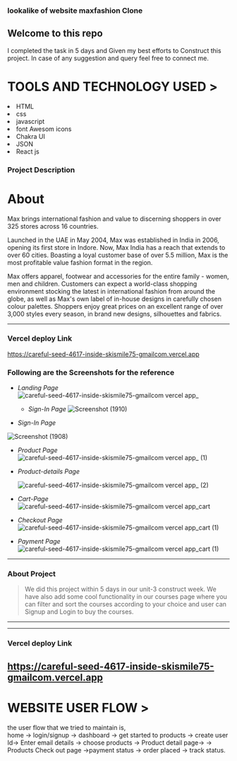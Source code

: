 

###  lookalike of website <span>maxfashion Clone<span>
<h2>Welcome to this repo</h2>

I completed the task in 5 days and Given my
 best efforts to Construct this project.
In case of any suggestion and query feel free to connect me.

 <h1>TOOLS AND TECHNOLOGY USED ></h1>
  <li>HTML</li>
  <li>css</li>
<li>javascript</li>  
<li>font Awesom icons</li>
<li>Chakra UI</li>
<li>JSON</li>
<li>React js</li>


### Project Description
 
 
 <h1>About </h1>
Max brings international fashion and value to discerning shoppers in over 325 stores across 16 countries.

Launched in the UAE in May 2004, Max was established in India in 2006, opening its first store in Indore. Now, Max India has a reach that extends to over 60 cities. Boasting a loyal customer base of over 5.5 million, Max is the most profitable value fashion format in the region.

Max offers apparel, footwear and accessories for the entire family - women, men and children. Customers can expect a world-class shopping environment stocking the latest in international fashion from around the globe, as well as Max's own label of in-house designs in carefully chosen colour palettes. Shoppers enjoy great prices on an excellent range of over 3,000 styles every season, in brand new designs, silhouettes and fabrics.

---

### Vercel deploy Link
 
https://careful-seed-4617-inside-skismile75-gmailcom.vercel.app



### Following are the Screenshots for the reference

- *Landing Page*
  ![careful-seed-4617-inside-skismile75-gmailcom vercel app_](https://user-images.githubusercontent.com/101392872/191095270-adb5413e-1db4-4760-9ee7-8b53ec4742e6.png)

 
  - *Sign-In Page* 
 ![Screenshot (1910)](https://user-images.githubusercontent.com/101392872/191097345-2c9b4d4e-6fc4-4303-9b9e-7ff4355d390b.png)

 

- *Sign-In Page*

![Screenshot (1908)](https://user-images.githubusercontent.com/101392872/191097372-6d171905-ad17-433e-9143-6bc3573c99a9.png)

 
 
 
 
- *Product Page*
![careful-seed-4617-inside-skismile75-gmailcom vercel app_ (1)](https://user-images.githubusercontent.com/101392872/191095879-94570788-ce51-4122-a0b1-3685b2d28dfd.png)

  

- *Product-details Page*

  ![careful-seed-4617-inside-skismile75-gmailcom vercel app_ (2)](https://user-images.githubusercontent.com/101392872/191096199-7cf8f5bd-78b0-4f5f-8cff-d0cd85d21cad.png)

 
 


- *Cart-Page*
![careful-seed-4617-inside-skismile75-gmailcom vercel app_cart](https://user-images.githubusercontent.com/101392872/191096773-844e7718-398e-49c4-9616-78f1f6d7ff2c.png)



- *Checkout Page*
![careful-seed-4617-inside-skismile75-gmailcom vercel app_cart (1)](https://user-images.githubusercontent.com/101392872/191096922-3cc21271-fe71-4587-9756-b1e93a112f7b.png)

  


- *Payment Page*
![careful-seed-4617-inside-skismile75-gmailcom vercel app_cart (1)](https://user-images.githubusercontent.com/101392872/191096999-ba98665d-76a8-4768-a4c9-fa4b3d386e71.png)

  


---


### About Project

> We did this project within 5 days in our unit-3 construct week.
We have also add some cool functionality in our courses page where 
you can filter and sort the courses according to your choice and user
can Signup and Login to buy the courses.

---

------

### Vercel deploy Link
 

https://careful-seed-4617-inside-skismile75-gmailcom.vercel.app
------
 
<h1>WEBSITE USER FLOW ></h1>

the user flow that we tried to maintain is,
<br/>
home -> login/signup -> dashboard -> get started to products -> create user Id-> Enter email details -> 
choose products -> Product detail page-> -> Products Check out page ->payment status -> order placed -> track status.
